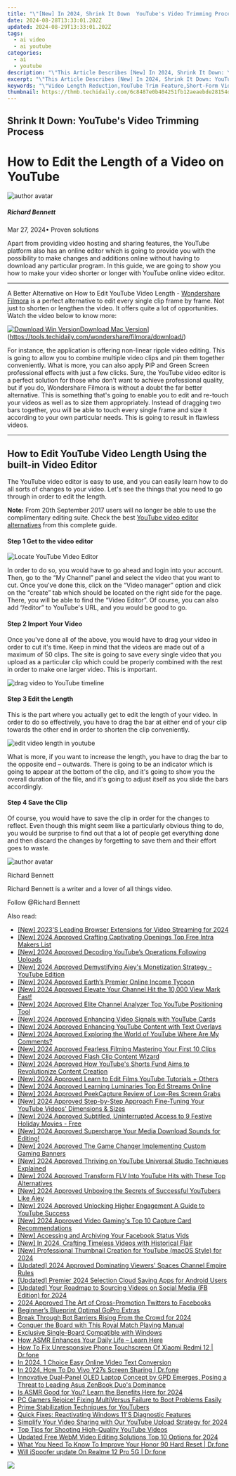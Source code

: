 ```yaml
---
title: "\"[New] In 2024, Shrink It Down  YouTube's Video Trimming Process\""
date: 2024-08-28T13:33:01.202Z
updated: 2024-08-29T13:33:01.202Z
tags:
  - ai video
  - ai youtube
categories:
  - ai
  - youtube
description: "\"This Article Describes [New] In 2024, Shrink It Down: YouTube's Video Trimming Process\""
excerpt: "\"This Article Describes [New] In 2024, Shrink It Down: YouTube's Video Trimming Process\""
keywords: "\"Video Length Reduction,YouTube Trim Feature,Short-Form Videos,Content Snipping,Editing Digital Footage,Streamline Video Content,Optimize Videography\""
thumbnail: https://thmb.techidaily.com/6c8487e0b404251fb12aeaebde28154ddd618ecb4b5d51b0cd4522eee48c4e1f.jpg
---
```


## Shrink It Down: YouTube's Video Trimming Process

# How to Edit the Length of a Video on YouTube

![author avatar](https://images.wondershare.com/filmora/article-images/richard-bennett.jpg)

##### Richard Bennett

 Mar 27, 2024• Proven solutions

Apart from providing video hosting and sharing features, the YouTube platform also has an online editor which is going to provide you with the possibility to make changes and additions online without having to download any particular program. In this guide, we are going to show you how to make your video shorter or longer with YouTube online video editor.

---

A Better Alternative on How to Edit YouTube Video Length - [Wondershare Filmora](https://tools.techidaily.com/wondershare/filmora/download/) is a perfect alternative to edit every single clip frame by frame. Not just to shorten or lengthen the video. It offers quite a lot of opportunities. Watch the video below to know more:

[![Download Win Version](https://images.wondershare.com/filmora/guide/download-btn-win.jpg)](https://tools.techidaily.com/wondershare/filmora/download/)[Download Mac Version](https://images.wondershare.com/filmora/guide/download-btn-mac.jpg)](https://tools.techidaily.com/wondershare/filmora/download/)

For instance, the application is offering non-linear ripple video editing. This is going to allow you to combine multiple video clips and pin them together conveniently. What is more, you can also apply PIP and Green Screen professional effects with just a few clicks. Sure, the YouTube video editor is a perfect solution for those who don't want to achieve professional quality, but if you do, Wondershare Filmora is without a doubt the far better alternative. This is something that's going to enable you to edit and re-touch your videos as well as to size them appropriately. Instead of dragging two bars together, you will be able to touch every single frame and size it according to your own particular needs. This is going to result in flawless videos.

---

## How to Edit YouTube Video Length Using the built-in Video Editor

The YouTube video editor is easy to use, and you can easily learn how to do all sorts of changes to your video. Let's see the things that you need to go through in order to edit the length.

**Note:** From 20th September 2017 users will no longer be able to use the complimentary editing suite. Check the best [YouTube video editor alternatives](https://tools.techidaily.com/wondershare/filmora/download/) from this complete guide.

#### Step 1 Get to the video editor

![Locate YouTube Video Editor](https://images.wondershare.com/filmora/article-images/add-music-to-youtube-video-6.jpg)

In order to do so, you would have to go ahead and login into your account. Then, go to the “My Channel” panel and select the video that you want to cut. Once you've done this, click on the “Video manager” option and click on the “create” tab which should be located on the right side for the page. There, you will be able to find the “Video Editor”. Of course, you can also add “/editor” to YouTube's URL, and you would be good to go.

#### Step 2 Import Your Video

Once you've done all of the above, you would have to drag your video in order to cut it's time. Keep in mind that the videos are made out of a maximum of 50 clips. The site is going to save every single video that you upload as a particular clip which could be properly combined with the rest in order to make one larger video. This is important.

![drag video to YouTube timeline](https://images.wondershare.com/filmora/article-images/drag-video-to-youtube-timeline.jpg)

#### Step 3 Edit the Length

This is the part where you actually get to edit the length of your video. In order to do so effectively, you have to drag the bar at either end of your clip towards the other end in order to shorten the clip conveniently.

![edit video length in youtube](https://images.wondershare.com/filmora/article-images/edit-video-length-in-youtube.jpg)

What is more, if you want to increase the length, you have to drag the bar to the opposite end – outwards. There is going to be an indicator which is going to appear at the bottom of the clip, and it's going to show you the overall duration of the file, and it's going to adjust itself as you slide the bars accordingly.

#### Step 4 Save the Clip

Of course, you would have to save the clip in order for the changes to reflect. Even though this might seem like a particularly obvious thing to do, you would be surprise to find out that a lot of people get everything done and then discard the changes by forgetting to save them and their effort goes to waste.

![author avatar](https://images.wondershare.com/filmora/article-images/richard-bennett.jpg)

Richard Bennett

Richard Bennett is a writer and a lover of all things video.

Follow @Richard Bennett


<ins class="adsbygoogle"
     style="display:block"
     data-ad-format="autorelaxed"
     data-ad-client="ca-pub-7571918770474297"
     data-ad-slot="1223367746"></ins>



<ins class="adsbygoogle"
     style="display:block"
     data-ad-client="ca-pub-7571918770474297"
     data-ad-slot="8358498916"
     data-ad-format="auto"
     data-full-width-responsive="true"></ins>

<span class="atpl-alsoreadstyle">Also read:</span>
<div><ul>
<li><a href="https://facebook-video-recording.techidaily.com/new-2023s-leading-browser-extensions-for-video-streaming-for-2024/"><u>[New] 2023'S Leading Browser Extensions for Video Streaming for 2024</u></a></li>
<li><a href="https://youtube-data.techidaily.com/024-approved-crafting-captivating-openings-top-free-intra-makers-list/"><u>[New] 2024 Approved  Crafting Captivating Openings  Top Free Intra Makers List</u></a></li>
<li><a href="https://youtube-data.techidaily.com/024-approved-decoding-youtubes-operations-following-uploads/"><u>[New] 2024 Approved  Decoding YouTube’s Operations Following Uploads</u></a></li>
<li><a href="https://youtube-data.techidaily.com/024-approved-demystifying-ajeys-monetization-strategy-youtube-edition/"><u>[New] 2024 Approved  Demystifying Ajey's Monetization Strategy - YouTube Edition</u></a></li>
<li><a href="https://youtube-data.techidaily.com/024-approved-earths-premier-online-income-tycoon/"><u>[New] 2024 Approved  Earth’s Premier Online Income Tycoon</u></a></li>
<li><a href="https://youtube-data.techidaily.com/024-approved-elevate-your-channel-hit-the-10000-view-mark-fast/"><u>[New] 2024 Approved  Elevate Your Channel  Hit the 10,000 View Mark Fast!</u></a></li>
<li><a href="https://youtube-data.techidaily.com/024-approved-elite-channel-analyzer-top-youtube-positioning-tool/"><u>[New] 2024 Approved  Elite Channel Analyzer  Top YouTube Positioning Tool</u></a></li>
<li><a href="https://youtube-data.techidaily.com/024-approved-enhancing-video-signals-with-youtube-cards/"><u>[New] 2024 Approved  Enhancing Video Signals with YouTube Cards</u></a></li>
<li><a href="https://youtube-data.techidaily.com/024-approved-enhancing-youtube-content-with-text-overlays/"><u>[New] 2024 Approved  Enhancing YouTube Content with Text Overlays</u></a></li>
<li><a href="https://youtube-data.techidaily.com/024-approved-exploring-the-world-of-youtube-where-are-my-comments/"><u>[New] 2024 Approved  Exploring the World of YouTube  Where Are My Comments?</u></a></li>
<li><a href="https://youtube-data.techidaily.com/024-approved-fearless-filming-mastering-your-first-10-clips/"><u>[New] 2024 Approved  Fearless Filming  Mastering Your First 10 Clips</u></a></li>
<li><a href="https://youtube-data.techidaily.com/024-approved-flash-clip-content-wizard/"><u>[New] 2024 Approved  Flash Clip Content Wizard</u></a></li>
<li><a href="https://youtube-data.techidaily.com/024-approved-how-youtubes-shorts-fund-aims-to-revolutionize-content-creation/"><u>[New] 2024 Approved  How YouTube's Shorts Fund Aims to Revolutionize Content Creation</u></a></li>
<li><a href="https://youtube-data.techidaily.com/024-approved-learn-to-edit-films-youtube-tutorials-plus-others/"><u>[New] 2024 Approved  Learn to Edit Films  YouTube Tutorials + Others</u></a></li>
<li><a href="https://youtube-data.techidaily.com/024-approved-learning-luminaries-top-ed-streams-online/"><u>[New] 2024 Approved  Learning Luminaries  Top Ed Streams Online</u></a></li>
<li><a href="https://screen-capture.techidaily.com/new-2024-approved-peekcapture-review-of-low-res-screen-grabs/"><u>[New] 2024 Approved  PeekCapture Review of Low-Res Screen Grabs</u></a></li>
<li><a href="https://youtube-data.techidaily.com/024-approved-step-by-step-approach-fine-tuning-your-youtube-videos-dimensions-and-sizes/"><u>[New] 2024 Approved  Step-by-Step Approach  Fine-Tuning Your YouTube Videos' Dimensions & Sizes</u></a></li>
<li><a href="https://youtube-data.techidaily.com/024-approved-subtitled-uninterrupted-access-to-9-festive-holiday-movies-free/"><u>[New] 2024 Approved  Subtitled, Uninterrupted Access to 9 Festive Holiday Movies - Free</u></a></li>
<li><a href="https://youtube-data.techidaily.com/024-approved-supercharge-your-media-download-sounds-for-editing/"><u>[New] 2024 Approved  Supercharge Your Media  Download Sounds for Editing!</u></a></li>
<li><a href="https://youtube-data.techidaily.com/024-approved-the-game-changer-implementing-custom-gaming-banners/"><u>[New] 2024 Approved  The Game Changer  Implementing Custom Gaming Banners</u></a></li>
<li><a href="https://youtube-data.techidaily.com/024-approved-thriving-on-youtube-universal-studio-techniques-explained/"><u>[New] 2024 Approved  Thriving on YouTube  Universal Studio Techniques Explained</u></a></li>
<li><a href="https://youtube-data.techidaily.com/024-approved-transform-flv-into-youtube-hits-with-these-top-alternatives/"><u>[New] 2024 Approved  Transform FLV Into YouTube Hits with These Top Alternatives</u></a></li>
<li><a href="https://youtube-data.techidaily.com/024-approved-unboxing-the-secrets-of-successful-youtubers-like-ajey/"><u>[New] 2024 Approved  Unboxing the Secrets of Successful YouTubers Like Ajey</u></a></li>
<li><a href="https://youtube-data.techidaily.com/024-approved-unlocking-higher-engagement-a-guide-to-youtube-success/"><u>[New] 2024 Approved  Unlocking Higher Engagement  A Guide to YouTube Success</u></a></li>
<li><a href="https://youtube-data.techidaily.com/024-approved-video-gamings-top-10-capture-card-recommendations/"><u>[New] 2024 Approved  Video Gaming's Top 10 Capture Card Recommendations</u></a></li>
<li><a href="https://facebook-video-files.techidaily.com/new-accessing-and-archiving-your-facebook-status-vids/"><u>[New] Accessing and Archiving Your Facebook Status Vids</u></a></li>
<li><a href="https://facebook-video-share.techidaily.com/new-in-2024-crafting-timeless-videos-with-historical-flair/"><u>[New] In 2024, Crafting Timeless Videos with Historical Flair</u></a></li>
<li><a href="https://youtube-web.techidaily.com/rofessional-thumbnail-creation-for-youtube-macos-style-for-2024/"><u>[New] Professional Thumbnail Creation for YouTube (macOS Style) for 2024</u></a></li>
<li><a href="https://facebook-record-videos.techidaily.com/updated-2024-approved-dominating-viewers-spaces-channel-empire-rules/"><u>[Updated] 2024 Approved  Dominating Viewers' Spaces  Channel Empire Rules</u></a></li>
<li><a href="https://extra-support.techidaily.com/updated-premier-2024-selection-cloud-saving-apps-for-android-users/"><u>[Updated] Premier 2024 Selection  Cloud Saving Apps for Android Users</u></a></li>
<li><a href="https://facebook-clips.techidaily.com/updated-your-roadmap-to-sourcing-videos-on-social-media-fb-edition-for-2024/"><u>[Updated] Your Roadmap to Sourcing Videos on Social Media (FB Edition) for 2024</u></a></li>
<li><a href="https://facebook-video-content.techidaily.com/2024-approved-the-art-of-cross-promotion-twitters-to-facebooks/"><u>2024 Approved  The Art of Cross-Promotion  Twitters to Facebooks</u></a></li>
<li><a href="https://extra-hints.techidaily.com/beginners-blueprint-optimal-gopro-extras/"><u>Beginner’s Blueprint  Optimal GoPro Extras</u></a></li>
<li><a href="https://youtube-data.techidaily.com/-through-bot-barriers-rising-from-the-crowd-for-2024/"><u>Break Through Bot Barriers  Rising From the Crowd for 2024</u></a></li>
<li><a href="https://technical-tips.techidaily.com/conquer-the-board-with-this-royal-match-playing-manual/"><u>Conquer the Board with This Royal Match Playing Manual</u></a></li>
<li><a href="https://win11.techidaily.com/exclusive-single-board-compatible-with-windows/"><u>Exclusive Single-Board Compatible with Windows</u></a></li>
<li><a href="https://extra-information.techidaily.com/how-asmr-enhances-your-daily-life-learn-here/"><u>How ASMR Enhances Your Daily Life – Learn Here</u></a></li>
<li><a href="https://howto.techidaily.com/how-to-fix-unresponsive-phone-touchscreen-of-xiaomi-redmi-12-drfone-by-drfone-fix-android-problems-fix-android-problems/"><u>How To Fix Unresponsive Phone Touchscreen Of Xiaomi Redmi 12 | Dr.fone</u></a></li>
<li><a href="https://youtube-data.techidaily.com/24-1-choice-easy-online-video-text-conversion/"><u>In 2024, 1 Choice  Easy Online Video Text Conversion</u></a></li>
<li><a href="https://screen-mirror.techidaily.com/in-2024-how-to-do-vivo-y27s-screen-sharing-drfone-by-drfone-android/"><u>In 2024, How To Do Vivo Y27s Screen Sharing | Dr.fone</u></a></li>
<li><a href="https://hardware-help.techidaily.com/innovative-dual-panel-oled-laptop-concept-by-gpd-emerges-posing-a-threat-to-leading-asus-zenbook-duos-dominance/"><u>Innovative Dual-Panel OLED Laptop Concept by GPD Emerges, Posing a Threat to Leading Asus ZenBook Duo's Dominance</u></a></li>
<li><a href="https://fox-blue.techidaily.com/is-asmr-good-for-you-learn-the-benefits-here-for-2024/"><u>Is ASMR Good for You? Learn the Benefits Here for 2024</u></a></li>
<li><a href="https://win-blog.techidaily.com/pc-gamers-rejoice-fixing-multiversus-failure-to-boot-problems-easily/"><u>PC Gamers Rejoice! Fixing MultiVersus Failure to Boot Problems Easily</u></a></li>
<li><a href="https://youtube-data.techidaily.com/-stabilization-techniques-for-youtubers/"><u>Prime Stabilization Techniques for YouTubers</u></a></li>
<li><a href="https://win11-tips.techidaily.com/quick-fixes-reactivating-windows-11s-diagnostic-features/"><u>Quick Fixes: Reactivating Windows 11'S Diagnostic Features</u></a></li>
<li><a href="https://facebook-video-share.techidaily.com/simplify-your-video-sharing-with-our-youtube-upload-strategy-for-2024/"><u>Simplify Your Video Sharing with Our YouTube Upload Strategy for 2024</u></a></li>
<li><a href="https://youtube-videos.techidaily.com/top-tips-for-shooting-high-quality-youtube-videos/"><u>Top Tips for Shooting High-Quality YouTube Videos</u></a></li>
<li><a href="https://smart-video-editing.techidaily.com/updated-free-webm-video-editing-solutions-top-10-options-for-2024/"><u>Updated Free WebM Video Editing Solutions Top 10 Options for 2024</u></a></li>
<li><a href="https://techidaily.com/what-you-need-to-know-to-improve-your-honor-90-hard-reset-drfone-by-drfone-reset-android-reset-android/"><u>What You Need To Know To Improve Your Honor 90 Hard Reset | Dr.fone</u></a></li>
<li><a href="https://fake-location.techidaily.com/will-ispoofer-update-on-realme-12-pro-5g-drfone-by-drfone-virtual-android/"><u>Will iSpoofer update On Realme 12 Pro 5G | Dr.fone</u></a></li>
</ul></div>

<!-- affiliate ads begin -->
<a href="https://secure.2checkout.com/order/checkout.php?PRODS=37100474&QTY=1&AFFILIATE=108875&CART=1"><img src="https://awario.com/images/pages/index/img-leads-1280@1x.avif" border="0"></a>
<!-- affiliate ads end -->